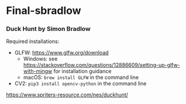 # Final-sbradlow
### Duck Hunt by Simon Bradlow

Required installations:
- GLFW: https://www.glfw.org/download 
  - Windows: see https://stackoverflow.com/questions/12886609/setting-up-glfw-with-mingw for installation guidance
  - macOS: `brew install GLFW` in the command line
- CV2: `pip3 install opencv-python` in the command line

https://www.spriters-resource.com/nes/duckhunt/